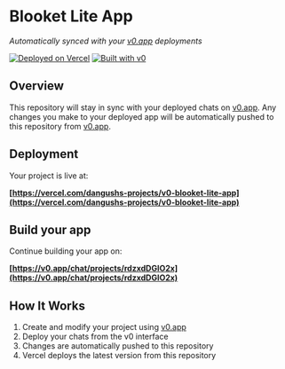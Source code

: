 # Blooket Lite App

*Automatically synced with your [v0.app](https://v0.app) deployments*

[![Deployed on Vercel](https://img.shields.io/badge/Deployed%20on-Vercel-black?style=for-the-badge&logo=vercel)](https://vercel.com/dangushs-projects/v0-blooket-lite-app)
[![Built with v0](https://img.shields.io/badge/Built%20with-v0.app-black?style=for-the-badge)](https://v0.app/chat/projects/rdzxdDGIO2x)

## Overview

This repository will stay in sync with your deployed chats on [v0.app](https://v0.app).
Any changes you make to your deployed app will be automatically pushed to this repository from [v0.app](https://v0.app).

## Deployment

Your project is live at:

**[https://vercel.com/dangushs-projects/v0-blooket-lite-app](https://vercel.com/dangushs-projects/v0-blooket-lite-app)**

## Build your app

Continue building your app on:

**[https://v0.app/chat/projects/rdzxdDGIO2x](https://v0.app/chat/projects/rdzxdDGIO2x)**

## How It Works

1. Create and modify your project using [v0.app](https://v0.app)
2. Deploy your chats from the v0 interface
3. Changes are automatically pushed to this repository
4. Vercel deploys the latest version from this repository